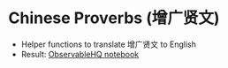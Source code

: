 # Chinese Proverbs (增广贤文)
- Helper functions to translate 增广贤文 to English
- Result: [ObservableHQ notebook](https://observablehq.com/@illuminati360/chinese-proverbs)